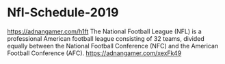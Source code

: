 # Nfl-Schedule-2019
https://adnangamer.com/h1ft  The National Football League (NFL) is a professional American football league consisting of 32 teams,  divided equally between the National Football Conference (NFC) and the American Football Conference (AFC).  https://adnangamer.com/xexFk49
